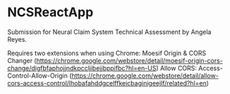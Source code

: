# NCSReactApp

Submission for Neural Claim System Technical Assessment by Angela Reyes.

Requires two extensions when using Chrome:
Moesif Origin & CORS Changer (https://chrome.google.com/webstore/detail/moesif-origin-cors-change/digfbfaphojjndkpccljibejjbppifbc?hl=en-US)
Allow CORS: Access-Control-Allow-Origin (https://chrome.google.com/webstore/detail/allow-cors-access-control/lhobafahddgcelffkeicbaginigeejlf/related?hl=en)
